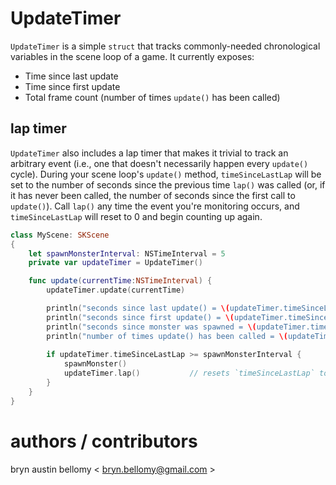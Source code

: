 

# UpdateTimer

`UpdateTimer` is a simple `struct` that tracks commonly-needed chronological variables in the scene loop of a game.  It currently exposes:

- Time since last update
- Time since first update
- Total frame count (number of times `update()` has been called)

## lap timer

`UpdateTimer` also includes a lap timer that makes it trivial to track an arbitrary event (i.e., one that doesn't necessarily happen every `update()` cycle).  During your scene loop's `update()` method, `timeSinceLastLap` will be set to the number of seconds since the previous time `lap()` was called (or, if it has never been called, the number of seconds since the first call to `update()`).  Call `lap()` any time the event you're monitoring occurs, and `timeSinceLastLap` will reset to 0 and begin counting up again.

```swift
class MyScene: SKScene
{
    let spawnMonsterInterval: NSTimeInterval = 5
    private var updateTimer = UpdateTimer()

    func update(currentTime:NSTimeInterval) {
        updateTimer.update(currentTime)

        println("seconds since last update() = \(updateTimer.timeSinceLastUpdate)")
        println("seconds since first update() = \(updateTimer.timeSinceFirstUpdate)")
        println("seconds since monster was spawned = \(updateTimer.timeSinceLastLap)")
        println("number of times update() has been called = \(updateTimer.frameCount)")
        
        if updateTimer.timeSinceLastLap >= spawnMonsterInterval {
            spawnMonster()
            updateTimer.lap()           // resets `timeSinceLastLap` to zero
        }
    }
}
```

# authors / contributors

bryn austin bellomy < <bryn.bellomy@gmail.com> >